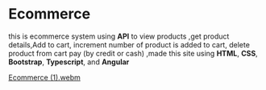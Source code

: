 # Ecommerce
this is ecommerce system using **API** to view products ,get product details,Add to cart, increment number of product is added to cart, delete product from cart pay (by credit or cash)
,made this site using **HTML**, **CSS**, **Bootstrap**, **Typescript**, and **Angular**



[Ecommerce (1).webm](https://user-images.githubusercontent.com/61967210/235128853-985624ef-6947-4ed9-bbf7-7feab7be4be3.webm)

